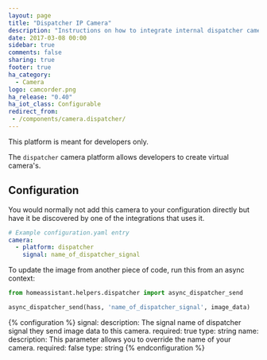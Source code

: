 ```yaml
---
layout: page
title: "Dispatcher IP Camera"
description: "Instructions on how to integrate internal dispatcher cameras within Home Assistant."
date: 2017-03-08 00:00
sidebar: true
comments: false
sharing: true
footer: true
ha_category:
  - Camera
logo: camcorder.png
ha_release: "0.40"
ha_iot_class: Configurable
redirect_from:
 - /components/camera.dispatcher/
---
```


<p class='note'>
This platform is meant for developers only.
</p>

The `dispatcher` camera platform allows developers to create virtual camera's.

## Configuration

You would normally not add this camera to your configuration directly but have it be discovered by one of the integrations that uses it.

```yaml
# Example configuration.yaml entry
camera:
  - platform: dispatcher
    signal: name_of_dispatcher_signal
```

To update the image from another piece of code, run this from an async context:

```python
from homeassistant.helpers.dispatcher import async_dispatcher_send

async_dispatcher_send(hass, 'name_of_dispatcher_signal', image_data)
```

{% configuration %}
signal:
  description: The signal name of dispatcher signal they send image data to this camera.
  required: true
  type: string
name:
  description: This parameter allows you to override the name of your camera.
  required: false
  type: string
{% endconfiguration %}
